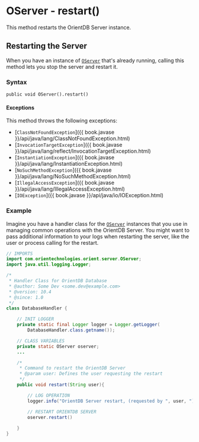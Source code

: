 
# OServer - restart()

This method restarts the OrientDB Server instance.

## Restarting the Server

When you have an instance of [`OServer`](../OServer.md) that's already running, calling this method lets you stop the server and restart it.

### Syntax

```
public void OServer().restart()
```

#### Exceptions

This method throws the following exceptions:

- [`ClassNotFoundException`]({{ book.javase }}/api/java/lang/ClassNotFoundException.html)
- [`InvocationTargetException`]({{ book.javase }}/api/java/lang/reflect/InvocationTargetException.html)
- [`InstantiationException`]({{ book.javase }}/api/java/lang/InstantiationException.html)
- [`NoSuchMethodException`]({{ book.javase }}/api/java/lang/NoSuchMethodException.html)
- [`IllegalAccessException`]({{ book.javase }}/api/java/lang/IllegalAccessException.html)
- [`IOException`]({{ book.javase }}/api/java/io/IOException.html)


### Example

Imagine you have a handler class for the [`OServer`](../OServer.md) instances that you use in managing common operations with the OrientDB Server.  You might want to pass additional information to your logs when restarting the server, like the user or process calling for the restart.

```java
// IMPORTS 
import com.orientechnologies.orient.server.OServer;
import java.util.logging.Logger;

/*
 * Handler Class for OrientDB Database 
 * @author: Some Dev <some.dev@example.com>
 * @version: 10.4
 * @since: 1.0
 */
class DatabaseHandler {

	// INIT LOGGER
	private static final Logger logger = Logger.getLogger(
		DatabaseHandler.class.getname());

	// CLASS VARIABLES
	private static OServer oserver;
	...

	/*
	 * Command to restart the OrientDB Server
	 * @param user: Defines the user requesting the restart
	 */
	public void restart(String user){

		// LOG OPERATION
		logger.info("OrientDB Server restart, (requested by ", user, ")");

		// RESTART ORIENTDB SERVER
		oserver.restart()
	
	}
}
```
